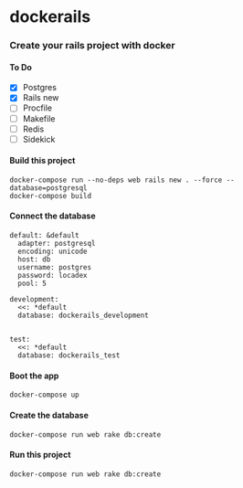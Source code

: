 # dockerails
### Create your rails project with docker

#### To Do
- [x] Postgres
- [x] Rails new
- [ ] Procfile
- [ ] Makefile
- [ ] Redis
- [ ] Sidekick

#### Build this project
```
docker-compose run --no-deps web rails new . --force --database=postgresql
docker-compose build
```

#### Connect the database

```
default: &default
  adapter: postgresql
  encoding: unicode
  host: db
  username: postgres
  password: locadex
  pool: 5

development:
  <<: *default
  database: dockerails_development


test:
  <<: *default
  database: dockerails_test
```

#### Boot the app
```
docker-compose up
```

#### Create the database
```
docker-compose run web rake db:create
```

#### Run this project
```
docker-compose run web rake db:create
```
